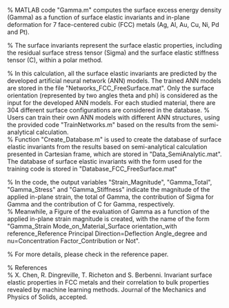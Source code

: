 % MATLAB code "Gamma.m" computes the surface excess energy density (Gamma) as a function of surface elastic invariants and in-plane deformation for 7 face-centered cubic (FCC) metals (Ag, Al, Au, Cu, Ni, Pd and Pt).       
 
% The surface invariants represent the surface elastic properties, including the residual surface stress tensor (Sigma) and the surface elastic stiffness tensor (C), within a polar method.                    
                                                                         
% In this calculation, all the surface elastic invariants are predicted by the developed artificial neural network (ANN) models. The trained ANN models are stored in the file "Networks_FCC_FreeSurface.mat". Only the surface orientation (represented by two angles theta and phi) is considered as the input for the developed ANN models. For each studied material, there are 304 different surface configurations are considered in the database.
% Users can train their own ANN models with different ANN structures, using the provided code "TrainNetworks.m" based on the results from the semi-analytical calculation.    
% Function "Create_Database.m" is used to create the database of surface elastic invariants from the results based on semi-analytical calculation presented in Cartesian frame, which are stored in "Data_SemiAnalytic.mat". The database of surface elastic invariants with the form used for the training code is stored in "Database_FCC_FreeSurface.mat"                                                
                                                                         
% In the code, the output variables "Strain_Magnitude", "Gamma_Total", "Gamma_Stress" and "Gamma_Stiffness" indicate the magnitude of the applied in-plane strain, the total of Gamma, the contribution of Sigma for Gamma and the contribution of C for Gamma, respectively.             
% Meanwhile, a Figure of the evaluation of Gamma as a function of the applied in-plane strain magnitude is created, with the name of the form "Gamma_Strain Mode_on_Material_Surface orientation_with reference_Reference Principal Direction=Deflection Angle_degree and nu=Concentration Factor_Contribution or Not".                                                     
                                                                         
% For more details, please check in the reference paper.                  
                                                                         
% References                                                                                                                                   
% X. Chen, R. Dingreville, T. Richeton and S. Berbenni. Invariant surface elastic properties in FCC metals and their correlation to bulk properties revealed by machine learning methods. Journal of the Mechanics and Physics of Solids, accepted.  
